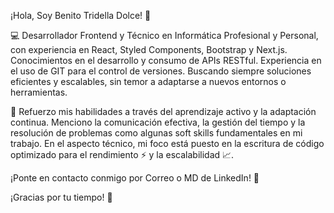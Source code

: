 ¡Hola, Soy Benito Tridella Dolce! 👋 

💻 Desarrollador Frontend y Técnico en Informática Profesional y Personal, con experiencia en React, Styled Components, Bootstrap y Next.js. Conocimientos
 en el desarrollo y consumo de APIs RESTful. Experiencia en el uso de GIT para el control de versiones. Buscando siempre soluciones eficientes y escalables, sin temor a adaptarse a nuevos entornos o herramientas.

🚀 Refuerzo mis habilidades a través del aprendizaje activo y la adaptación continua. Menciono la comunicación efectiva, la gestión del tiempo y la resolución de problemas como algunas soft skills fundamentales en mi trabajo. En el aspecto técnico, mi foco está puesto en la escritura de código optimizado para el rendimiento ⚡ y la escalabilidad 📈. 

¡Ponte en contacto conmigo por Correo o MD de LinkedIn! 📨 

¡Gracias por tu tiempo! 🤝
